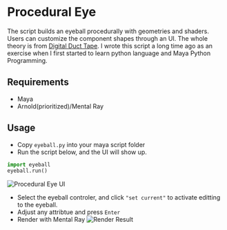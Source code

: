 # Procedural Eye
The script builds an eyeball procedurally with geometries and shaders. Users can customize the component shapes through an UI.
The whole theory is from [Digital Duct Tape](http://toddpilger.blogspot.com/2012/10/procedural-eye.html).
I wrote this script a long time ago as an exercise when I first started to learn python language and Maya Python Programming.

## Requirements
- Maya
- Arnold(prioritized)/Mental Ray

## Usage
- Copy `eyeball.py` into your maya script folder
- Run the script below, and the UI will show up.
```python
import eyeball
eyeball.run()
```
![Procedural Eye UI]()
- Select the eyeball controler, and click `"set current"` to activate editting to the eyeball.
- Adjust any attribtue and press `Enter`
- Render with Mental Ray
![Render Result]()